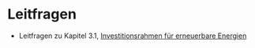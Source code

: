 # Leitfragen

* Leitfragen zu Kapitel 3.1, [Investitionsrahmen für erneuerbare Energien](investitionsrahmen-fur-erneuerbare-energien.md)
